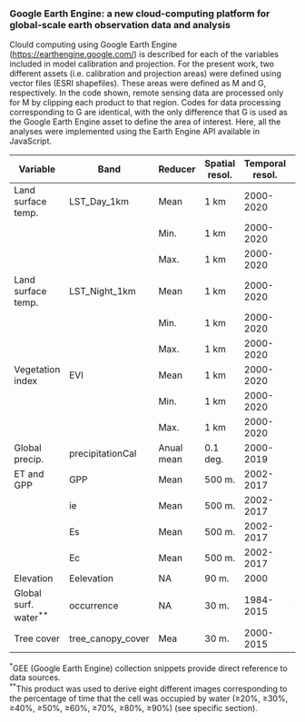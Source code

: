 ### Google Earth Engine: a new cloud-computing platform for global-scale earth observation data and analysis  

Clould computing using Google Earth Engine (https://earthengine.google.com/) is described for each of the variables included in model calibration and projection.
For the present work, two different assets (i.e. calibration and projection areas) were defined using vector files (ESRI shapefiles). These areas were defined as M and G, respectively. In the code shown, remote sensing data are processed only for M by clipping each product to  that region. Codes for data processing corresponding to G are identical, with the only difference that G is used as the Google Earth Engine asset to define the area of interest.
Here, all the analyses were implemented using the Earth Engine API available in JavaScript. 

|Variable          |Band             |Reducer      |Spatial resol. |Temporal resol. |GEE snippet<sup>*</sup> |   
|------------------|-----------------|-------------| --------------|--------------- |----------------------- |
|Land surface temp.|LST_Day_1km      |Mean         |1 km           |2000-2020       |MODIS/006/MOD11A1       |
|                  |                 |Min.         |1 km           |2000-2020       |MODIS/006/MOD11A1       |
|                  |                 |Max.         |1 km           |2000-2020       |MODIS/006/MOD11A1       |
|Land surface temp.|LST_Night_1km    |Mean         |1 km           |2000-2020       |MODIS/006/MOD11A1       |
|                  |                 |Min.         |1 km           |2000-2020       |MODIS/006/MOD11A1       |
|                  |                 |Max.         |1 km           |2000-2020       |MODIS/006/MOD11A1       |
|Vegetation index  |EVI              |Mean         |1 km           |2000-2020       |MODIS/006/MOD13A2       |
|                  |                 |Min.         |1 km           |2000-2020       |MODIS/006/MOD13A2       |
|                  |                 |Max.         |1 km           |2000-2020       |MODIS/006/MOD13A2       |
|Global precip.    |precipitationCal |Anual mean   |0.1 deg.       |2000-2019	      |NASA/GPM_L3/IMERG_V06   |
|ET and GPP        |GPP              |Mean         |500 m.         |2002-2017       |CAS/IGSNRR/PML/V2       |
|                  |ie               |Mean         |500 m.         |2002-2017       |CAS/IGSNRR/PML/V2       |
|                  |Es               |Mean         |500 m.  	     |2002-2017       |CAS/IGSNRR/PML/V2       |
|                  |Ec               |Mean         |500 m.  	     |2002-2017       |CAS/IGSNRR/PML/V2       |
|Elevation         |Eelevation       |NA           |90 m.  	       |2000            |CGIAR/SRTM90_V4         |
|Global surf. water<sup>**</sup>|occurrence       |NA           |30 m.  	       |1984-2015       |JRC/GSW1_0/GlobalSurfaceWater|
|Tree cover        |tree_canopy_cover|Mea          |30 m.  	       |2000-2015       |NASA/MEASURES/GFCC/TC/v3|


<sup>*</sup>GEE (Google Earth Engine) collection snippets provide direct reference to data sources.  
<sup>**</sup>This product was used to derive eight different images corresponding to the percentage of time that the cell was occupied by water (&ge;20%, &ge;30%, &ge;40%, &ge;50%, &ge;60%, &ge;70%, &ge;80%, &ge;90%) (see specific section). 